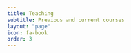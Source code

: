```yaml
---
title: Teaching
subtitle: Previous and current courses
layout: "page"
icon: fa-book
order: 3
---
```


